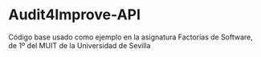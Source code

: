 # Audit4Improve-API
Código base usado como ejemplo en la asignatura Factorías de Software, de 1º del MUIT de la Universidad de Sevilla
